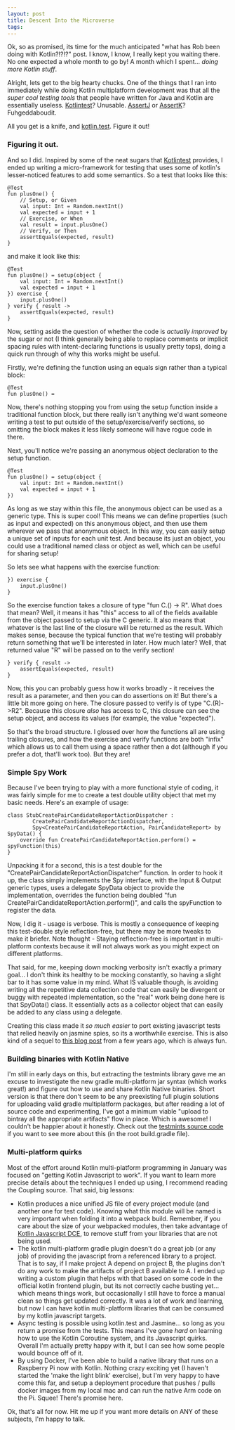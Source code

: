 ```yaml
---
layout: post
title: Descent Into the Microverse
tags: 
---
```


Ok, so as promised, its time for the much anticipated "what has Rob been doing with Kotlin?!?!?" post. I know, I know, I really kept you waiting there. No one expected a whole month to go by! A month which I spent... *doing more Kotlin stuff*.

Alright, lets get to the big hearty chucks. One of the things that I ran into immediately while doing Kotlin multiplatform development was that all the *super cool testing tools* that people have written for Java and Kotlin are essentially useless. [Kotlintest](https://github.com/kotlintest/kotlintest)? Unusable. [AssertJ](http://joel-costigliola.github.io/assertj/) or [AssertK](https://github.com/willowtreeapps/assertk)? Fuhgeddaboudit.

All you get is a knife, and [kotlin.test](https://kotlinlang.org/api/latest/kotlin.test/index.html). Figure it out!

### Figuring it out.

And so I did. Inspired by some of the neat sugars that [Kotlintest](https://github.com/kotlintest/kotlintest) provides, I ended up writing a micro-framework for testing that uses some of kotlin's lesser-noticed features to add some semantics. So a test that looks like this:

    @Test
    fun plusOne() {
        // Setup, or Given
        val input: Int = Random.nextInt()
        val expected = input + 1
        // Exercise, or When
        val result = input.plusOne()
        // Verify, or Then
        assertEquals(expected, result)
    }
    
and make it look like this:

    @Test
    fun plusOne() = setup(object {
        val input: Int = Random.nextInt()
        val expected = input + 1
    }) exercise {
        input.plusOne()
    } verify { result ->
        assertEquals(expected, result)
    }
    
Now, setting aside the question of whether the code is *actually improved* by the sugar or not (I think generally being able to replace comments or implicit spacing rules with intent-declaring functions is usually pretty tops), doing a quick run through of why this works might be useful. 

Firstly, we're defining the function using an equals sign rather than a typical block:

    @Test
    fun plusOne() = 
    
Now, there's nothing stopping you from using the setup function inside a traditional function block, but there really isn't anything we'd want someone writing a test to put outside of the setup/exercise/verify sections, so omitting the block makes it less likely someone will have rogue code in there.

Next, you'll notice we're passing an anonymous object declaration to the setup function.

    @Test
    fun plusOne() = setup(object {
        val input: Int = Random.nextInt()
        val expected = input + 1
    })
    
As long as we stay within this file, the anonymous object can be used as a generic type. This is super cool! This means we can define properties (such as input and expected) on this anonymous object, and then use them wherever we pass that anonymous object. In this way, you can easily setup a unique set of inputs for each unit test. And because its just an object, you could use a traditional named class or object as well, which can be useful for sharing setup!

So lets see what happens with the exercise function:

    }) exercise {
        input.plusOne()
    }

So the exercise function takes a closure of type "fun C.() -> R". What does that mean? Well, it means it has "this" access to all of the fields available from the object passed to setup via the C generic. It also means that whatever is the last line of the closure will be returned as the result. Which makes sense, because the typical function that we're testing will probably return something that we'll be interested in later. How much later? Well, that returned value "R" will be passed on to the verify section!

    } verify { result ->
        assertEquals(expected, result)
    }

Now, this you can probably guess how it works broadly - it receives the result as a parameter, and then you can do assertions on it! But there's a little bit more going on here. The closure passed to verify is of type "C.(R)->R2". Because this closure *also* has access to C, this closure can see the setup object, and access its values (for example, the value "expected").

So that's the broad structure. I glossed over how the functions all are using trailing closures, and how the exercise and verify functions are both "infix" which allows us to call them using a space rather then a dot (although if you prefer a dot, that'll work too). But they are!

### Simple Spy Work

Because I've been trying to play with a more functional style of coding, it was fairly simple for me to create a test double utility object that met my basic needs. Here's an example of usage:

    class StubCreatePairCandidateReportActionDispatcher :
            CreatePairCandidateReportActionDispatcher, 
            Spy<CreatePairCandidateReportAction, PairCandidateReport> by SpyData() {
        override fun CreatePairCandidateReportAction.perform() = spyFunction(this)
    }
    
Unpacking it for a second, this is a test double for the "CreatePairCandidateReportActionDispatcher" function. In order to hook it up, the class simply implements the Spy interface, with the Input & Output generic types, uses a delegate SpyData object to provide the implementation, overrides the function being doubled "fun CreatePairCandidateReportAction.perform()", and calls the spyFunction to register the data.

Now, I dig it - usage is verbose. This is mostly a consequence of keeping this test-double style reflection-free, but there may be more tweaks to make it briefer.  Note thought - Staying reflection-free is important in multi-platform contexts because it will not always work as you might expect on different platforms.

That said, for me, keeping down mocking verbosity isn't exactly a primary goal... I don't think its healthy to be mocking constantly, so having a slight bar to it has some value in my mind. What IS valuable though, is avoiding writing all the repetitive data collection code that can easily be divergent or buggy with repeated implementation, so the "real" work being done here is that SpyData() class. It essentially acts as a collector object that can easily be added to any class using a delegate.

Creating this class made it *so much easier* to port existing javascript tests that relied heavily on jasmine spies, so its a worthwhile exercise. This is also kind of a sequel to [this blog post](/A-Synthetic-Creature.html) from a few years ago, which is always fun.

### Building binaries with Kotlin Native

I'm still in early days on this, but extracting the testmints library gave me an excuse to investigate the new gradle multi-platform jar syntax (which works great!) and figure out how to use and share Kotlin Native binaries. Short version is that there don't seem to be any preexisting full plugin solutions for uploading valid gradle multiplatform packages, but after reading a lot of source code and experimenting, I've got a minimum viable "upload to bintray all the appropriate artifacts" flow in place. Which is awesome! I couldn't be happier about it honestly. Check out the [testmints source code](https://github.com/robertfmurdock/testmints) if you want to see more about this (in the root build.gradle file).

### Multi-platform quirks

Most of the effort around Kotlin multi-platform programming in January was focused on "getting Kotlin Javascript to work". If you want to learn more precise details about the techniques I ended up using, I recommend reading the Coupling source. That said, big lessons:

- Kotlin produces a nice unified JS file of every project module (and another one for test code). Knowing what this module will be named is very important when folding it into a webpack build. Remember, if you care about the size of your webpacked modules, then take advantage of [Kotlin Javascript DCE](https://kotlinlang.org/docs/reference/javascript-dce.html), to remove stuff from your libraries that are not being used.
- The kotlin multi-platform gradle plugin doesn't do a great job (or any job) of providing the javascript from a referenced library to a project. That is to say, if I make project A depend on project B, the plugins don't do any work to make the artifacts of project B available to A. I ended up writing a custom plugin that helps with that based on some code in the official kotlin frontend plugin, but its not correctly cache busting yet... which means things work, but occasionally I still have to force a manual clean so things get updated correctly.  It was a lot of work and learning, but now I can have kotlin multi-platform libraries that can be consumed by my kotlin javascript targets.
- Async testing is possible using kotlin.test and Jasmine... so long as you return a promise from the tests. This means I've gone *hard* on learning how to use the Kotlin Coroutine system, and its Javascript quirks. Overall I'm actually pretty happy with it, but I can see how some people would bounce off of it.
- By using Docker, I've been able to build a native library that runs on a Raspberry Pi now with Kotlin. Nothing crazy exciting yet (I haven't started the 'make the light blink' exercise), but I'm very happy to have come this far, and setup a deployment procedure that pushes / pulls docker images from my local mac and can run the native Arm code on the Pi. Squee! There's promise here.

Ok, that's all for now. Hit me up if you want more details on ANY of these subjects, I'm happy to talk. 